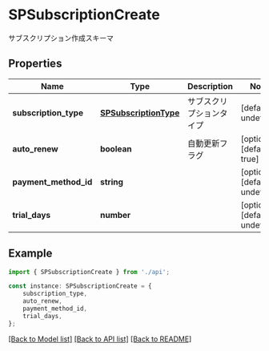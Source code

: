 # SPSubscriptionCreate

サブスクリプション作成スキーマ

## Properties

Name | Type | Description | Notes
------------ | ------------- | ------------- | -------------
**subscription_type** | [**SPSubscriptionType**](SPSubscriptionType.md) | サブスクリプションタイプ | [default to undefined]
**auto_renew** | **boolean** | 自動更新フラグ | [optional] [default to true]
**payment_method_id** | **string** |  | [optional] [default to undefined]
**trial_days** | **number** |  | [optional] [default to undefined]

## Example

```typescript
import { SPSubscriptionCreate } from './api';

const instance: SPSubscriptionCreate = {
    subscription_type,
    auto_renew,
    payment_method_id,
    trial_days,
};
```

[[Back to Model list]](../README.md#documentation-for-models) [[Back to API list]](../README.md#documentation-for-api-endpoints) [[Back to README]](../README.md)
